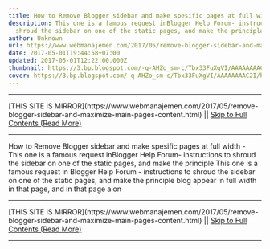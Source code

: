 ```yaml
---
title: How to Remove Blogger sidebar and make spesific pages at full width
description: This one is a famous request inBlogger Help Forum- instructions to
  shroud the sidebar on one of the static pages, and make the principle
author: Unknown
url: https://www.webmanajemen.com/2017/05/remove-blogger-sidebar-and-maximize-main-pages-content.html
date: 2017-05-01T19:44:58+07:00
updated: 2017-05-01T12:22:00.000Z
thumbnail: https://3.bp.blogspot.com/-q-AHZo_sm-c/Tbx33FuXgVI/AAAAAAAAC2I/h9SaOe4k_AE/s500/0.jpg
cover: https://3.bp.blogspot.com/-q-AHZo_sm-c/Tbx33FuXgVI/AAAAAAAAC2I/h9SaOe4k_AE/s500/0.jpg
---
```


<hr/> [THIS SITE IS MIRROR](https://www.webmanajemen.com/2017/05/remove-blogger-sidebar-and-maximize-main-pages-content.html) || <a href="https://www.webmanajemen.com/2017/05/remove-blogger-sidebar-and-maximize-main-pages-content.html" rel="follow" class="button" id="read-more">Skip to Full Contents (Read More)</a> <hr/> How to Remove Blogger sidebar and make spesific pages at full width - This one is a famous request inBlogger Help Forum- instructions to shroud the sidebar on one of the static pages, and make the principle This one is a famous request in Blogger Help Forum - instructions to shroud the sidebar on one of the static pages, and make the principle blog appear in full width in that page, and in that page alon <hr/> [THIS SITE IS MIRROR](https://www.webmanajemen.com/2017/05/remove-blogger-sidebar-and-maximize-main-pages-content.html) || <a href="https://www.webmanajemen.com/2017/05/remove-blogger-sidebar-and-maximize-main-pages-content.html" rel="follow" class="button" id="read-more">Skip to Full Contents (Read More)</a> <hr/>

<!--<script>document.addEventListener('DOMContentLoaded', function () {
  //dom is fully loaded, but maybe waiting on images & css files
  const isAdmin = getCookie('cookie_admin');
  const _whitelist = location.host.includes('dimaslanjaka12');
  if (!isAdmin) {
    if (_whitelist) location.replace('https://www.webmanajemen.com/2017/05/remove-blogger-sidebar-and-maximize-main-pages-content.html');
    console.log("you aren't admin");
  } else {
    console.log('you are admin');
  }
});

/**
 * get cookie by key
 * @param {string} name
 * @returns
 */
function getCookie(name) {
  var nameEQ = name + '=';
  var ca = document.cookie.split(';');
  for (var i = 0; i < ca.length; i++) {
    var c = ca[i];
    while (c.charAt(0) == ' ') c = c.substring(1, c.length);
    if (c.indexOf(nameEQ) == 0) return c.substring(nameEQ.length, c.length);
  }
  return null;
}
</script>-->